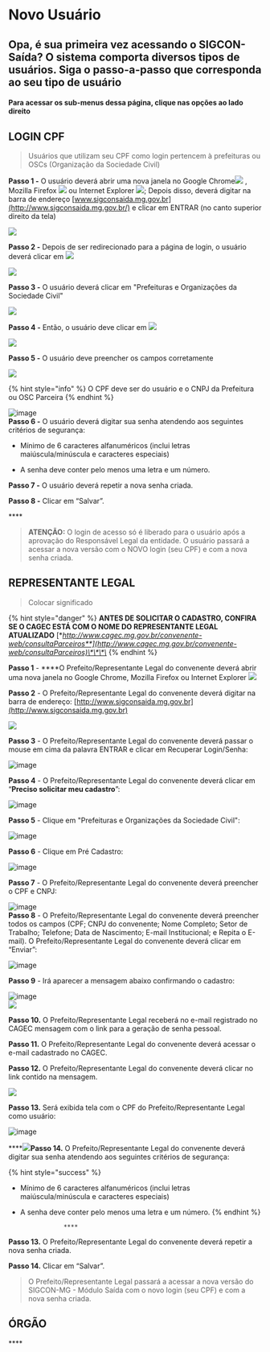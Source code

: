 # Novo Usuário

## Opa, é sua primeira vez acessando o SIGCON-Saída? O sistema comporta diversos tipos de usuários. Siga o passo-a-passo que corresponda ao seu tipo de usuário

#### Para acessar os sub-menus dessa página, clique nas opções ao lado direito

## LOGIN CPF

> Usuários que utilizam seu CPF como login pertencem à prefeituras ou OSCs \(Organização da Sociedade Civil\)

**Passo 1 -** O usuário deverá abrir uma nova janela no Google Chrome![](../.gitbook/assets/image%20%283%29.png) , Mozilla Firefox ![](../.gitbook/assets/image%20%2856%29.png) ou Internet Explorer ![](../.gitbook/assets/image%20%2825%29.png); Depois disso, deverá digitar na barra de endereço [www.sigconsaida.mg.gov.br](http://www.sigconsaida.mg.gov.br/) e clicar em ENTRAR \(no canto superior direito da tela\)

![](../.gitbook/assets/sigcon-pag-inicial.png)

**Passo 2 -** Depois de ser redirecionado para a página de login, o usuário deverá clicar em ![](../.gitbook/assets/image%20%2857%29.png) 

![](../.gitbook/assets/sigcon-login_novo-usuario.png)

**Passo 3 -** O usuário deverá clicar em "Prefeituras e Organizações da Sociedade Civil"

![](../.gitbook/assets/login_prefeitura.png)

**Passo 4 -** Então, o usuário deve clicar em ![](../.gitbook/assets/image%20%2883%29.png) 

![](../.gitbook/assets/login_prefeitura_pre-cadastro.png)

**Passo 5 -** O usuário deve preencher os campos corretamente

![](../.gitbook/assets/login_prefeitura_pre-cadastro2.png)

{% hint style="info" %}
O CPF deve ser do usuário e o CNPJ da Prefeitura ou OSC Parceira
{% endhint %}

![image](https://attachment.freshdesk.com/inline/attachment?token=eyJ0eXAiOiJKV1QiLCJhbGciOiJIUzI1NiJ9.eyJpZCI6MTkwNTUyNjUxNzUsImRvbWFpbiI6ImF0ZW5kaW1lbnRvc2lnY29uc2FpZGEuZnJlc2hkZXNrLmNvbSIsImFjY291bnRfaWQiOjQ1NzM0M30._M3VpJdDX0Oty_tBDVGgJ5yKfuErY3tcsbTFxKSggi4)  
 **Passo 6 -** O usuário deverá digitar sua senha atendendo aos seguintes critérios de segurança:     

- Mínimo de 6 caracteres alfanuméricos \(inclui letras maiúscula/minúscula e caracteres especiais\)

 - A senha deve conter pelo menos uma letra e um número.

  
**Passo 7 -**  O usuário deverá repetir a nova senha criada.

**Passo 8 -** Clicar em “Salvar”. 

\*\*\*\*

> **ATENÇÃO:** O login de acesso só é liberado para o usuário após a aprovação do Responsável Legal da entidade. O usuário passará a acessar a nova versão com o NOVO login \(seu CPF\) e com a nova senha criada.

## REPRESENTANTE LEGAL

> Colocar significado

{% hint style="danger" %}
 **ANTES DE SOLICITAR O CADASTRO, CONFIRA SE O CAGEC ESTÁ COM O NOME DO REPRESENTANTE LEGAL ATUALIZADO** [**http://www.cagec.mg.gov.br/convenente-web/consultaParceiros**](http://www.cagec.mg.gov.br/convenente-web/consultaParceiros)\*\*\*\*
{% endhint %}

**Passo 1** - ****O Prefeito/Representante Legal do convenente deverá abrir uma nova janela no Google Chrome, Mozilla Firefox  ou Internet Explorer ![](http://sigconsaida.mg.gov.br/images/tutoriais/02/logo_internet_explorer.png)

**Passo 2** - O Prefeito/Representante Legal do convenente deverá digitar na barra de endereço: [http://www.sigconsaida.mg.gov.br](http://www.sigconsaida.mg.gov.br)

[![](http://sigconsaida.mg.gov.br/images/tutoriais/02/tela_1.png)](http://saida.convenios.mg.gov.br/)

**Passo 3** - O Prefeito/Representante Legal do convenente deverá passar o mouse em cima da palavra ENTRAR e clicar em Recuperar Login/Senha:

![image](https://attachment.freshdesk.com/inline/attachment?token=eyJ0eXAiOiJKV1QiLCJhbGciOiJIUzI1NiJ9.eyJpZCI6MTkwNTUyNjQ2MzIsImRvbWFpbiI6ImF0ZW5kaW1lbnRvc2lnY29uc2FpZGEuZnJlc2hkZXNrLmNvbSIsImFjY291bnRfaWQiOjQ1NzM0M30.rlPY9ksFg3FJvyWtGL4wq1ggITbw-nzHmUSdz1j8q-Q)

**Passo 4** - O Prefeito/Representante Legal do convenente deverá clicar em “**Preciso solicitar meu cadastro**”:

![image](https://attachment.freshdesk.com/inline/attachment?token=eyJ0eXAiOiJKV1QiLCJhbGciOiJIUzI1NiJ9.eyJpZCI6MTkwNTUyNjQ2NzgsImRvbWFpbiI6ImF0ZW5kaW1lbnRvc2lnY29uc2FpZGEuZnJlc2hkZXNrLmNvbSIsImFjY291bnRfaWQiOjQ1NzM0M30.l4wLr-0dkifnfpxTnUpzrPejJO_KQz5PzG-BAHtb7rU)

**Passo 5** - Clique em "Prefeituras e Organizações da Sociedade Civil":

![image](https://attachment.freshdesk.com/inline/attachment?token=eyJ0eXAiOiJKV1QiLCJhbGciOiJIUzI1NiJ9.eyJpZCI6MTkwNTUyNjQ3MzEsImRvbWFpbiI6ImF0ZW5kaW1lbnRvc2lnY29uc2FpZGEuZnJlc2hkZXNrLmNvbSIsImFjY291bnRfaWQiOjQ1NzM0M30.iY_qkTub5GkKeqUGy0VI7adUt7FthPdJbxvUXNyvzZE)

**Passo 6** - Clique em Pré Cadastro:

![image](https://attachment.freshdesk.com/inline/attachment?token=eyJ0eXAiOiJKV1QiLCJhbGciOiJIUzI1NiJ9.eyJpZCI6MTkwNTUyNjQ3NDksImRvbWFpbiI6ImF0ZW5kaW1lbnRvc2lnY29uc2FpZGEuZnJlc2hkZXNrLmNvbSIsImFjY291bnRfaWQiOjQ1NzM0M30.Mc_apVGjmo0QvA0MbpArYurjS6SXyQ4CxX1RCc-FU5I)

**Passo 7** - O Prefeito/Representante Legal do convenente deverá preencher o CPF e CNPJ:

![image](https://attachment.freshdesk.com/inline/attachment?token=eyJ0eXAiOiJKV1QiLCJhbGciOiJIUzI1NiJ9.eyJpZCI6MTkwNTUyNjQ3NjAsImRvbWFpbiI6ImF0ZW5kaW1lbnRvc2lnY29uc2FpZGEuZnJlc2hkZXNrLmNvbSIsImFjY291bnRfaWQiOjQ1NzM0M30.B3VdkL6IUZf2-h8oEqReoTG4f3_d1a668hgemA-wgW0)  
**Passo 8** - O Prefeito/Representante Legal do convenente deverá preencher todos os campos \(CPF; CNPJ do convenente; Nome Completo; Setor de Trabalho; Telefone; Data de Nascimento; E-mail Institucional; e Repita o E-mail\). O Prefeito/Representante Legal do convenente deverá clicar em “Enviar”:

![image](https://attachment.freshdesk.com/inline/attachment?token=eyJ0eXAiOiJKV1QiLCJhbGciOiJIUzI1NiJ9.eyJpZCI6MTkwNTUyNjQ3NzQsImRvbWFpbiI6ImF0ZW5kaW1lbnRvc2lnY29uc2FpZGEuZnJlc2hkZXNrLmNvbSIsImFjY291bnRfaWQiOjQ1NzM0M30.iodKGYV95vpDsQfVTlsNSYHHtBRRlLtS0ZmKVIvXrSU)

**Passo 9** -  Irá aparecer a mensagem abaixo confirmando o cadastro:

![image](https://attachment.freshdesk.com/inline/attachment?token=eyJ0eXAiOiJKV1QiLCJhbGciOiJIUzI1NiJ9.eyJpZCI6MTkwNTUyNjQ3ODQsImRvbWFpbiI6ImF0ZW5kaW1lbnRvc2lnY29uc2FpZGEuZnJlc2hkZXNrLmNvbSIsImFjY291bnRfaWQiOjQ1NzM0M30.jaVwNf0crn4cWZTz8TSL8YTV_ihBfDfyfZCCU-nkHc8)  
![](http://sigconsaida.mg.gov.br/images/tutoriais/02/tela_6.png)

**Passo 10.** O Prefeito/Representante Legal receberá no e-mail registrado no CAGEC mensagem com o link para a geração de senha pessoal.

**Passo 11.**  O Prefeito/Representante Legal do convenente deverá acessar o e-mail cadastrado no CAGEC.

**Passo 12.**  O Prefeito/Representante Legal do convenente deverá clicar no link contido na mensagem.

![](https://attachment.freshdesk.com/inline/attachment?token=eyJ0eXAiOiJKV1QiLCJhbGciOiJIUzI1NiJ9.eyJpZCI6MTkwNTUyNjQ4NDUsImRvbWFpbiI6ImF0ZW5kaW1lbnRvc2lnY29uc2FpZGEuZnJlc2hkZXNrLmNvbSIsImFjY291bnRfaWQiOjQ1NzM0M30.40Gn1l0LWt0FpnWwYWG86S8N8INOZ1ptfXsTX7xyYY8)

**Passo 13.** Será exibida tela com o CPF do Prefeito/Representante Legal como usuário:

![image](https://attachment.freshdesk.com/inline/attachment?token=eyJ0eXAiOiJKV1QiLCJhbGciOiJIUzI1NiJ9.eyJpZCI6MTkwNTUyNjQ4NTEsImRvbWFpbiI6ImF0ZW5kaW1lbnRvc2lnY29uc2FpZGEuZnJlc2hkZXNrLmNvbSIsImFjY291bnRfaWQiOjQ1NzM0M30.yS5dXABIyw1cmxQrywnyjTGZwecReWEyvfyl1v8v938)

  
****![](http://sigconsaida.mg.gov.br/images/tutoriais/02/tela_7.png)**Passo 14.**   O Prefeito/Representante Legal do convenente deverá digitar sua senha atendendo aos seguintes critérios de segurança:

{% hint style="success" %}
 - Mínimo de 6 caracteres alfanuméricos \(inclui letras maiúscula/minúscula e caracteres especiais\) 

- A senha deve conter pelo menos uma letra e um número.
{% endhint %}

                  ****

**Passo 13.**     O Prefeito/Representante Legal do convenente deverá repetir a nova senha criada.

**Passo 14.**     Clicar em “Salvar”.

> O Prefeito/Representante Legal passará a acessar a nova versão do SIGCON-MG - Módulo Saída com o novo login \(seu CPF\) e com a nova senha criada.

## **ÓRGÃO**

\*\*\*\*

